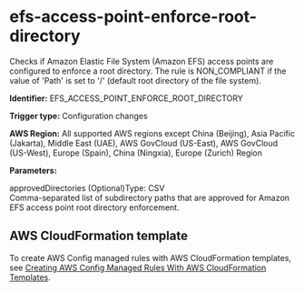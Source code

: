# efs\-access\-point\-enforce\-root\-directory<a name="efs-access-point-enforce-root-directory"></a>

Checks if Amazon Elastic File System \(Amazon EFS\) access points are configured to enforce a root directory\. The rule is NON\_COMPLIANT if the value of 'Path' is set to '/' \(default root directory of the file system\)\. 

**Identifier:** EFS\_ACCESS\_POINT\_ENFORCE\_ROOT\_DIRECTORY

**Trigger type:** Configuration changes

**AWS Region:** All supported AWS regions except China \(Beijing\), Asia Pacific \(Jakarta\), Middle East \(UAE\), AWS GovCloud \(US\-East\), AWS GovCloud \(US\-West\), Europe \(Spain\), China \(Ningxia\), Europe \(Zurich\) Region

**Parameters:**

approvedDirectories \(Optional\)Type: CSV  
Comma\-separated list of subdirectory paths that are approved for Amazon EFS access point root directory enforcement\.

## AWS CloudFormation template<a name="w2aac12c31c27b9d249c15"></a>

To create AWS Config managed rules with AWS CloudFormation templates, see [Creating AWS Config Managed Rules With AWS CloudFormation Templates](aws-config-managed-rules-cloudformation-templates.md)\.
